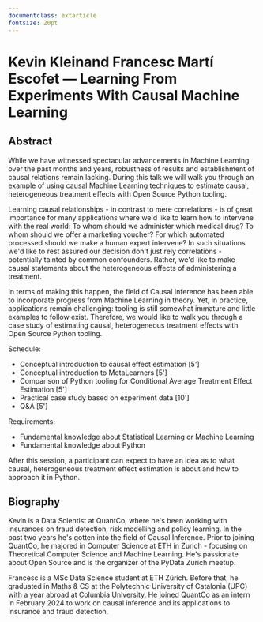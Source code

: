 ```yaml
---
documentclass: extarticle
fontsize: 20pt
---
```


# Kevin Kleinand Francesc Martí Escofet — Learning From Experiments With Causal Machine Learning

## Abstract

While we have witnessed spectacular advancements in Machine Learning over the past months and years, robustness of results and establishment of causal relations remain lacking. During this talk we will walk you through an example of using causal Machine Learning techniques to estimate causal, heterogeneous treatment effects with Open Source Python tooling.

Learning causal relationships - in contrast to mere correlations - is of great importance for many applications where we'd like to learn how to intervene with the real world: To whom should we administer which medical drug? To whom should we offer a marketing voucher? For which automated processed should we make a human expert intervene? In such situations we'd like to rest assured our decision don't just rely correlations - potentially tainted by common confounders. Rather, we'd like to make causal statements about the heterogeneous effects of administering a treatment.

In terms of making this happen, the field of Causal Inference has been able to incorporate progress from Machine Learning in theory. Yet, in practice, applications remain challenging: tooling is still somewhat immature and little examples to follow exist. Therefore, we would like to walk you through a case study of estimating causal, heterogeneous treatment effects with Open Source Python tooling.

Schedule:
- Conceptual introduction to causal effect estimation [5']
- Conceptual introduction to MetaLearners [5']
- Comparison of Python tooling for Conditional Average Treatment Effect Estimation [5']
- Practical case study based on experiment data [10']
- Q&A [5']

Requirements:
- Fundamental knowledge about Statistical Learning or Machine Learning
- Fundamental knowledge about Python

After this session, a participant can expect to have an idea as to what causal, heterogeneous treatment effect estimation is about and how to approach it in Python.

## Biography

Kevin is a Data Scientist at QuantCo, where he's been working with insurances on fraud detection, risk modelling and policy learning. In the past two years he's gotten into the field of Causal Inference. Prior to joining QuantCo, he majored in Computer Science at ETH in Zurich - focusing on Theoretical Computer Science and Machine Learning. He's passionate about Open Source and is the organizer of the PyData Zurich meetup.

Francesc is a MSc Data Science student at ETH Zürich. Before that, he graduated in Maths & CS at the Polytechnic University of Catalonia (UPC) with a year abroad at Columbia University. He joined QuantCo as an intern in February 2024 to work on causal inference and its applications to insurance and fraud detection.
